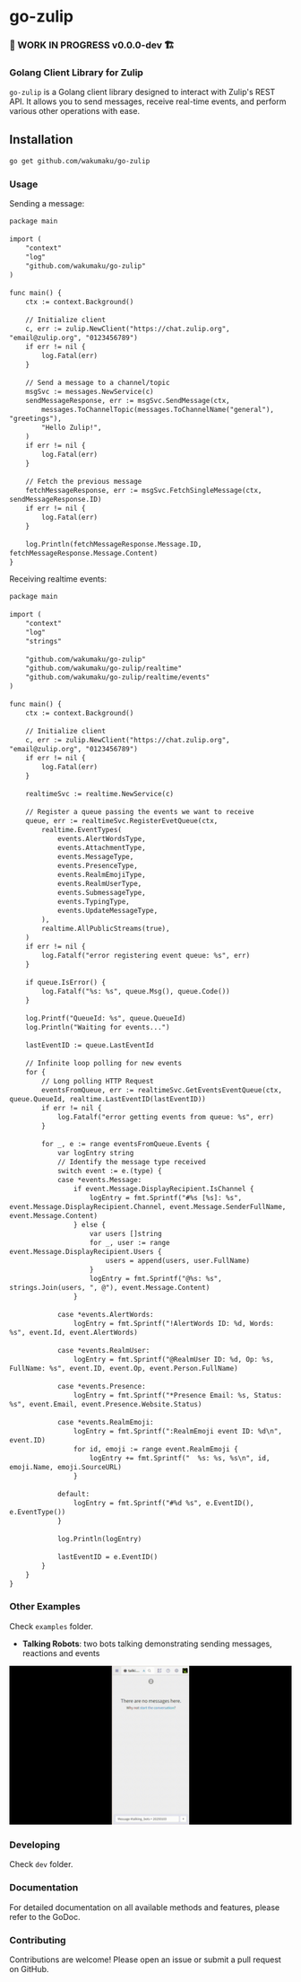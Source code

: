 # go-zulip

### 🚧 WORK IN PROGRESS v0.0.0-dev 🏗️

### Golang Client Library for Zulip

`go-zulip` is a Golang client library designed to interact with Zulip's REST API. It allows you to send messages, receive real-time events, and perform various other operations with ease.

## Installation

```sh
go get github.com/wakumaku/go-zulip
```

### Usage

Sending a message:

```golang
package main

import (
    "context"
    "log"
    "github.com/wakumaku/go-zulip"
)

func main() {
    ctx := context.Background()
    
    // Initialize client
    c, err := zulip.NewClient("https://chat.zulip.org", "email@zulip.org", "0123456789")
    if err != nil {
        log.Fatal(err)
    }

    // Send a message to a channel/topic
	msgSvc := messages.NewService(c)
    sendMessageResponse, err := msgSvc.SendMessage(ctx, 
        messages.ToChannelTopic(messages.ToChannelName("general"), "greetings"), 
        "Hello Zulip!",
    )
    if err != nil {
        log.Fatal(err)
    }

    // Fetch the previous message
    fetchMessageResponse, err := msgSvc.FetchSingleMessage(ctx, sendMessageResponse.ID)
    if err != nil {
        log.Fatal(err)
    }

    log.Println(fetchMessageResponse.Message.ID, fetchMessageResponse.Message.Content)
}
```

Receiving realtime events:

```golang
package main

import (
	"context"
	"log"
	"strings"

	"github.com/wakumaku/go-zulip"
	"github.com/wakumaku/go-zulip/realtime"
	"github.com/wakumaku/go-zulip/realtime/events"
)

func main() {
	ctx := context.Background()

	// Initialize client
	c, err := zulip.NewClient("https://chat.zulip.org", "email@zulip.org", "0123456789")
	if err != nil {
		log.Fatal(err)
	}

	realtimeSvc := realtime.NewService(c)

    // Register a queue passing the events we want to receive
	queue, err := realtimeSvc.RegisterEvetQueue(ctx,
		realtime.EventTypes(
			events.AlertWordsType,
			events.AttachmentType,
			events.MessageType,
			events.PresenceType,
			events.RealmEmojiType,
			events.RealmUserType,
			events.SubmessageType,
			events.TypingType,
			events.UpdateMessageType,
		),
		realtime.AllPublicStreams(true),
	)
	if err != nil {
		log.Fatalf("error registering event queue: %s", err)
	}

	if queue.IsError() {
		log.Fatalf("%s: %s", queue.Msg(), queue.Code())
	}

	log.Printf("QueueId: %s", queue.QueueId)
	log.Println("Waiting for events...")

	lastEventID := queue.LastEventId
	
    // Infinite loop polling for new events
    for {
        // Long polling HTTP Request
		eventsFromQueue, err := realtimeSvc.GetEventsEventQueue(ctx, queue.QueueId, realtime.LastEventID(lastEventID))
		if err != nil {
			log.Fatalf("error getting events from queue: %s", err)
		}

		for _, e := range eventsFromQueue.Events {
			var logEntry string
            // Identify the message type received
			switch event := e.(type) {
			case *events.Message:
				if event.Message.DisplayRecipient.IsChannel {
					logEntry = fmt.Sprintf("#%s [%s]: %s", event.Message.DisplayRecipient.Channel, event.Message.SenderFullName, event.Message.Content)
				} else {
					var users []string
					for _, user := range event.Message.DisplayRecipient.Users {
						users = append(users, user.FullName)
					}
					logEntry = fmt.Sprintf("@%s: %s", strings.Join(users, ", @"), event.Message.Content)
				}

			case *events.AlertWords:
				logEntry = fmt.Sprintf("!AlertWords ID: %d, Words: %s", event.Id, event.AlertWords)

			case *events.RealmUser:
				logEntry = fmt.Sprintf("@RealmUser ID: %d, Op: %s, FullName: %s", event.ID, event.Op, event.Person.FullName)

			case *events.Presence:
				logEntry = fmt.Sprintf("*Presence Email: %s, Status: %s", event.Email, event.Presence.Website.Status)

			case *events.RealmEmoji:
				logEntry = fmt.Sprintf(":RealmEmoji event ID: %d\n", event.ID)
				for id, emoji := range event.RealmEmoji {
					logEntry += fmt.Sprintf("  %s: %s, %s\n", id, emoji.Name, emoji.SourceURL)
				}

			default:
				logEntry = fmt.Sprintf("#%d %s", e.EventID(), e.EventType())
			}

			log.Println(logEntry)
			
			lastEventID = e.EventID()
		}
	}
}
```

### Other Examples

Check `examples` folder.

* **Talking Robots**: two bots talking demonstrating sending messages, reactions and events

![Talking Robots Running](docs/res/talking_bots_example.gif)

### Developing

Check `dev` folder.

### Documentation

For detailed documentation on all available methods and features, please refer to the GoDoc.

### Contributing

Contributions are welcome! Please open an issue or submit a pull request on GitHub.
